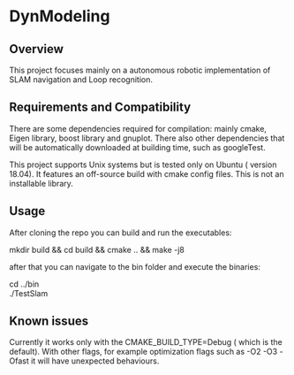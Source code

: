 # DynModeling

## Overview
This project focuses mainly on a autonomous robotic implementation of SLAM navigation and Loop recognition.
## Requirements and Compatibility
There are some dependencies required for compilation: mainly cmake, Eigen library, boost library and gnuplot.
There also other dependencies that will be automatically downloaded at building time, such as googleTest.

This project supports Unix systems but is tested only on Ubuntu ( version 18.04).
It features an off-source build with cmake config files.
This is not an installable library.

## Usage
After cloning the repo you can build and run the executables:

mkdir build && cd build && cmake .. && make -j8

after that you can navigate to the bin folder and execute the binaries:

cd ../bin \
./TestSlam

## Known issues
Currently it works only with the CMAKE\_BUILD\_TYPE=Debug ( which is the default).
With other flags, for example optimization flags such as -O2 -O3 -Ofast it will have unexpected behaviours.


